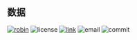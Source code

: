 
## 数据

[![robin](https://img.shields.io/badge/robin-github-black.svg)](https://github.com/RobinOfSky)
![license](https://img.shields.io/hexpm/l/plug.svg)
[![link](https://img.shields.io/badge/Log-CSDN-red.svg)](https://blog.csdn.net/qq_41848006)
![email](https://img.shields.io/badge/email163-tigerofsky-green.svg)
![commit](https://img.shields.io/github/last-commit/google/skia.svg)
